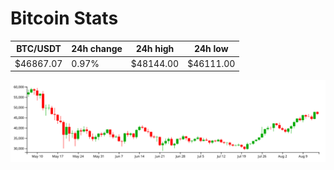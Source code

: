 # Bitcoin Stats

BTC/USDT|24h change|24h high|24h low|
|---|---|---|---|
|$46867.07|0.97%|$48144.00|$46111.00|

<img src="./chart.svg">
